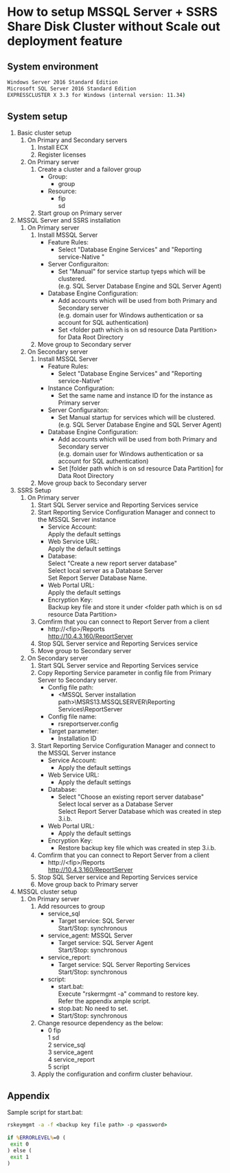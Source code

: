 # How to setup MSSQL Server + SSRS Share Disk Cluster without Scale out deployment feature

## System environment
```bat
Windows Server 2016 Standard Edition
Microsoft SQL Server 2016 Standard Edition
EXPRESSCLUSTER X 3.3 for Windows (internal version: 11.34)
```
## System setup
1. Basic cluster setup
	1. On Primary and Secondary servers  
		1. Install ECX  
		1. Register licenses  
	1. On Primary server  
		1. Create a cluster and a failover group  
			- Group:
				- group  
			- Resource:  
				- fip  
				sd  
		1. Start group on Primary server  
1. MSSQL Server and SSRS installation
	1. On Primary server
		1. Install MSSQL Server
			- Feature Rules:
				- Select "Database Engine Services" and "Reporting service-Native "
			- Server Configuraiton:
				- Set "Manual" for service startup tyeps which will be clustered.  
					(e.g. SQL Server Database Engine and SQL Server Agent)  
			- Database Engine Configuration:
				- Add accounts which will be used from both Primary and Secondary server  
					(e.g. domain user for Windows authentication or sa account for SQL authentication)
				- Set \<folder path which is on sd resource Data Partition\> for Data Root Directory
		1. Move group to Secondary server
	1. On Secondary server
		1. Install MSSQL Server
			- Feature Rules:
				- Select "Database Engine Services" and "Reporting service-Native"
			- Instance Configuration:
				- Set the same name and instance ID for the instance as Primary server
			- Server Configuraiton:
				- Set Manual startup for services which will be clustered.  
					(e.g. SQL Server Database Engine and SQL Server Agent)
			- Database Engine Configuration:
				- Add accounts which will be used from both Primary and Secondary server  
					(e.g. domain user for Windows authentication or sa account for SQL authentication)
				- Set [folder path which is on sd resource Data Partition] for Data Root Directory
		1. Move group back to Secondary server
1. SSRS Setup
	1. On Primary server
		1. Start SQL Server service and Reporting Services service  
		1. Start Reporting Service Configuration Manager and connect to the MSSQL Server instance  
			- Service Account:  
				Apply the default settings  
			- Web Service URL:  
				Apply the default settings  
			- Database:  
				Select "Create a new report server database"  
				Select local server as a Database Server  
				Set Report Server Database Name.
			- Web Portal URL:  
				Apply the default settings
			- Encryption Key:  
				Backup key file and store it under \<folder path which is on sd resource Data Partition\>
		1. Comfirm that you can connect to Report Server from a client
			- http://\<fip\>/Reports  
			http://10.4.3.160/ReportServer
		1. Stop SQL Server service and Reporting Services service  
		1. Move group to Secondary server  
	1. On Secondary server
		1. Start SQL Server service and Reporting Services service  
		1. Copy Reporting Service parameter in config file from Primary Server to Secondary server.  
			- Config file path:  
				- \<MSSQL Server installation path\>\MSRS13.MSSQLSERVER\Reporting Services\ReportServer
			- Config file name:  
				- rsreportserver.config  
			- Target parameter:  
				- Installation ID
		1. Start Reporting Service Configuration Manager and connect to the MSSQL Server instance  
			- Service Account:  
				- Apply the default settings  
			- Web Service URL:  
				- Apply the default settings
			- Database:  
				- Select "Choose an existing report server database"  
				Select local server as a Database Server  
				Select Report Server Database which was created in step 3.i.b.  
			- Web Portal URL:  
				- Apply the default settings
			- Encryption Key:  
				- Restore backup key file which was created in step 3.i.b.
		1. Comfirm that you can connect to Report Server from a client
			- http://\<fip\>/Reports  
			http://10.4.3.160/ReportServer
		1. Stop SQL Server service and Reporting Services service  
		1. Move group back to Primary server  
1. MSSQL cluster setup
	1. On Primary server
		1. Add resources to group
			- service_sql
				- Target service:  SQL Server  
				Start/Stop:  synchronous
			- service_agent: MSSQL Server
				- Target service:  SQL Server Agent  
				Start/Stop:  synchronous
			- service_report:
				- Target service: SQL Server Reporting Services  
				Start/Stop:  synchronous
			- script:
				- start.bat:  
				Execute "rskermgmt -a" command to restore key.  
				Refer the appendix ample script.  
				- stop.bat:  No need to set.
				- Start/Stop:  synchronous
		1. Change resource dependency as the below:  
			- 0  fip  
			1  sd  
			2  service_sql  
			3  service_agent  
			4  service_report  
			5  script  
		1. Apply the configuration and confirm cluster behaviour.
## Appendix
Sample script for start.bat:  
```bat
rskeymgmt -a -f <backup key file path> -p <password>  
  
if %ERRORLEVEL%=0 (  
 exit 0  
) else (  
 exit 1  
)  
```
